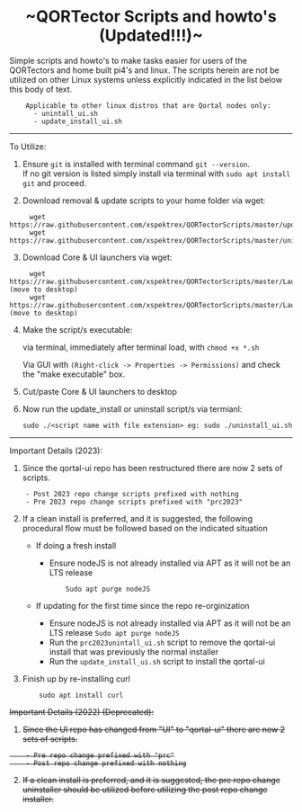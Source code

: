 
<h1 align="center">
~QORTector Scripts and howto's (Updated!!!)~
</h1>

<p>
Simple scripts and howto's to make tasks easier for users of the QORTectors and home built pi4's and linux.
The scripts herein are not be utilized on other Linux systems unless explicitly indicated in the list below this body of text.
</p>

```
    Applicable to other linux distros that are Qortal nodes only:
      - unintall_ui.sh
      - update_install_ui.sh
```
---


To Utilize:

1. Ensure `git` is installed with terminal command `git --version`.  
If no git version is listed simply install via terminal with `sudo apt install git` and proceed.

2. Download removal & update scripts to your home folder via wget:
```
     wget https://raw.githubusercontent.com/xspektrex/QORTectorScripts/master/update_install_ui.sh
     wget https://raw.githubusercontent.com/xspektrex/QORTectorScripts/master/uninstall_ui.sh
```

3. Download Core & UI launchers via wget:
```
     wget https://raw.githubusercontent.com/xspektrex/QORTectorScripts/master/Launch_Core.sh (move to desktop)
     wget https://raw.githubusercontent.com/xspektrex/QORTectorScripts/master/Launch_UI.sh (move to desktop)
```

4. Make the script/s executable:

    via terminal, immediately after terminal load, with  `chmod +x *.sh`

    Via GUI with  `(Right-click -> Properties -> Permissions)` and check the "make executable" box.

6. Cut/paste Core & UI launchers to desktop

7. Now run the update_install or uninstall script/s via termianl:
   ```
   sudo ./<script name with file extension> eg: sudo ./uninstall_ui.sh
   ```

---

Important Details (2023):

1. Since the qortal-ui repo has been restructured there are now 2 sets of scripts.

```
    - Post 2023 repo change scripts prefixed with nothing
    - Pre 2023 repo change scripts prefixed with "prc2023"
```

2.  If a clean install is preferred, and it is suggested, the following procedural flow must be followed based on the indicated situation
    - If doing a fresh install 
        - Ensure nodeJS is not already installed via APT as it will not be an LTS release
           ```
               Sudo apt purge nodeJS
           ```
      
    - If updating for the first time since the repo re-orginization
        - Ensure nodeJS is not already installed via APT as it will not be an LTS release
              ```
                Sudo apt purge nodeJS
              ```
        - Run the `prc2023unintall_ui.sh` script to remove the qortal-ui install that was previously the normal installer
        - Run the `update_install_ui.sh` script to install the qortal-ui
        
3. Finish up by re-installing curl
   
           sudo apt install curl


    
<strike>Important Details (2022) (Deprecated):

1. Since the UI repo has changed from "UI" to "qortal-ui" there are now 2 sets of scripts.

```
    - Pre repo change prefixed with "prc"
    - Post repo change prefixed with nothing
```
    
2.  If a clean install is preferred, and it is suggested, the pre repo change uninstaller should be utilized before utilizing the post repo change installer.</strike>

